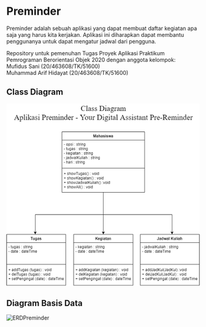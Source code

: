 # Preminder
Preminder adalah sebuah aplikasi yang dapat membuat daftar kegiatan apa saja yang harus kita kerjakan. Aplikasi ini diharapkan dapat membantu penggunanya untuk dapat mengatur jadwal dari pengguna.  
  
Repository untuk pemenuhan Tugas Proyek Aplikasi Praktikum Pemrograman Berorientasi Objek 2020 dengan anggota kelompok:  
Mufidus Sani (20/463608/TK/51600)  
Muhammad Arif Hidayat (20/463608/TK/51600)  

## Class Diagram
![](image/classDiagram.png)

## Diagram Basis Data
![ERDPreminder](https://user-images.githubusercontent.com/73144184/116837910-7e0cba80-abf6-11eb-90c3-9640b529cb22.jpg)
